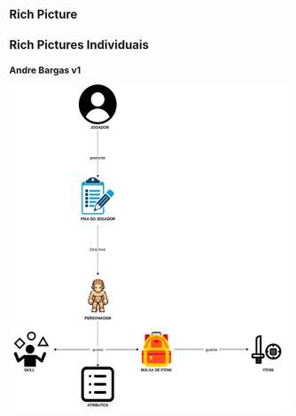 
## Rich Picture





## Rich Pictures Individuais

### Andre Bargas v1

![rich picture andre v1](https://raw.githubusercontent.com/desenho-de-software-2019-02/Doc/devel/img/rich_picture_andre_bargas.png)

